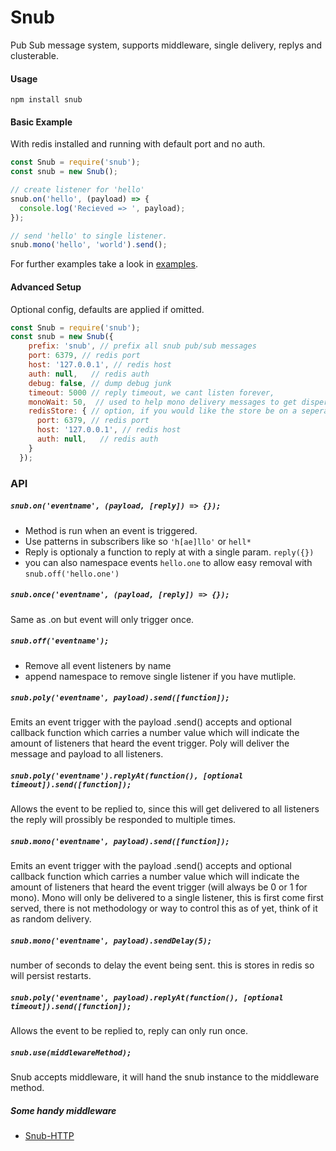 # Snub

Pub Sub message system, supports middleware, single delivery, replys and clusterable.

#### Usage

`npm install snub`

#### Basic Example

With redis installed and running with default port and no auth.

```javascript
const Snub = require('snub');
const snub = new Snub();

// create listener for 'hello'
snub.on('hello', (payload) => {
  console.log('Recieved => ', payload);
});

// send 'hello' to single listener.
snub.mono('hello', 'world').send();
```

For further examples take a look in [examples](/examples).

#### Advanced Setup
Optional config, defaults are applied if omitted.
```javascript
const Snub = require('snub');
const snub = new Snub({
    prefix: 'snub', // prefix all snub pub/sub messages
    port: 6379, // redis port
    host: '127.0.0.1', // redis host
    auth: null,   // redis auth
    debug: false, // dump debug junk
    timeout: 5000 // reply timeout, we cant listen forever,
    monoWait: 50,  // used to help mono delivery messages to get dispersed evenlyish, this is a max wait time. will randomize between 0-monoWait, if you have small amount of instances set this low. poly does not use this value.
    redisStore: { // option, if you would like the store be on a seperate instanc from pub/sub activity
      port: 6379, // redis port
      host: '127.0.0.1', // redis host
      auth: null,   // redis auth
    }
  });
```

### API

##### `snub.on('eventname', (payload, [reply]) => {});`

 - Method is run when an event is triggered.
 - Use patterns in subscribers like so `'h[ae]llo'` or `hell*`
 - Reply is optionaly a function to reply at with a single param. `reply({})`
 - you can also namespace events `hello.one` to allow easy removal with `snub.off('hello.one')`

##### `snub.once('eventname', (payload, [reply]) => {});`

Same as .on but event will only trigger once.

##### `snub.off('eventname');`

 - Remove all event listeners by name
 - append namespace to remove single listener if you have mutliple.

##### `snub.poly('eventname', payload).send([function]);`

Emits an event trigger with the payload .send() accepts and optional callback function which carries a number value which will indicate the amount of listeners that heard the event trigger. Poly will deliver the message and payload to all listeners.

##### `snub.poly('eventname').replyAt(function(), [optional timeout]).send([function]);`

Allows the event to be replied to, since this will get delivered to all listeners the reply will prossibly be responded to multiple times.

##### `snub.mono('eventname', payload).send([function]);`

Emits an event trigger with the payload .send() accepts and optional callback function which carries a number value which will indicate the amount of listeners that heard the event trigger (will always be 0 or 1 for mono). Mono will only be delivered to a single listener, this is first come first served, there is not methodology or way to control this as of yet, think of it as random delivery.

##### `snub.mono('eventname', payload).sendDelay(5);`

number of seconds to delay the event being sent. this is stores in redis so will persist restarts.

##### `snub.poly('eventname', payload).replyAt(function(), [optional timeout]).send([function]);`

Allows the event to be replied to, reply can only run once.

##### `snub.use(middlewareMethod);`

Snub accepts middleware, it will hand the snub instance to the middleware method.

##### Some handy middleware
 - [Snub-HTTP](https://github.com/cokeeffekt/snub-http)


